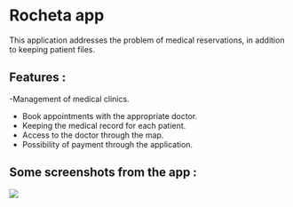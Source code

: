 # Rocheta app

This application addresses the problem of medical reservations, in addition to keeping patient files.
## Features :
-Management of medical clinics.
- Book appointments with the appropriate doctor.
- Keeping the medical record for each patient.
- Access to the doctor through the map.
- Possibility of payment through the application.
  
## Some screenshots from the app :

<img src = "https://github.com/ahmadsal1998/RochetaApp/blob/ahmadsal1998-patch-1/rochetaapp.png">
